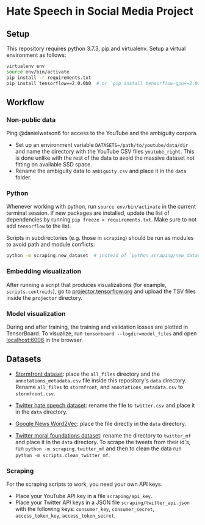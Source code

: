 # Hate Speech in Social Media Project


## Setup

This repository requires python 3.7.3, pip and virtualenv. Setup a virtual environment as follows:

```bash
virtualenv env
source env/bin/activate
pip install -r requirements.txt
pip install tensorflow==2.0.0b0  # or `pip install tensorflow-gpu==2.0.0b0`
```

## Workflow

### Non-public data

Ping @danielwatson6 for access to the YouTube and the ambiguity corpora.
- Set up an environment variable `DATASETS=/path/to/youtube/data/dir` and name the directory with the YouTube CSV files `youtube_right`. This is done unlike with the rest of the data to avoid the massive dataset not fitting on available SSD space.
- Rename the ambiguity data to `ambiguity.csv` and place it in the `data` folder.

### Python

Whenever working with python, run `source env/bin/activate` in the current terminal session. If new packages are installed, update the list of dependencies by running `pip freeze > requirements.txt`. Make sure to not add `tensorflow` to the list.

Scripts in subdirectories (e.g. those in `scraping`) should be run as modules to avoid path and module conflicts:

```bash
python -m scraping.new_dataset  # instead of `python scraping/new_dataset.py` or `cd scraping && python new_dataset.py`
```

### Embedding visualization

After running a script that produces visualizations (for example, `scripts.centroids`), go to [projector.tensorflow.org](http://projector.tensorflow.org) and upload the TSV files inside the `projector` directory.

### Model visualization

During and after training, the training and validation losses are plotted in TensorBoard. To visualize, run `tensorboard --logdir=model_files` and open [localhost:6006](localhost:6006) in the browser.

## Datasets

- [Stormfront dataset](https://github.com/aitor-garcia-p/hate-speech-dataset): place the `all_files` directory and the `annotations_metadata.csv` file inside this repository's `data` directory. Rename `all_files` to `stormfront`, and `annotations_metadata.csv` to `stormfront.csv`.

- [Twitter hate speech dataset](https://github.com/t-davidson/hate-speech-and-offensive-language/blob/master/data/labeled_data.csv?raw=true): rename the file to `twitter.csv` and place it in the `data` directory.

- [Google News Word2Vec](https://drive.google.com/file/d/0B7XkCwpI5KDYNlNUTTlSS21pQmM/edit?usp=sharing): place the file directly in the `data` directory.

- [Twitter moral foundations dataset](https://psyarxiv.com/w4f72/): rename the directory to `twitter_mf` and place it in the `data` directory. To scrape the tweets from their id's, run `python -m scraping.twitter_mf` and then to clean the data run `python -m scripts.clean_twitter_mf`.

### Scraping

For the scraping scripts to work, you need your own API keys.

- Place your YouTube API key in a file `scraping/api_key`.
- Place your Twitter API keys in a JSON file `scraping/twitter_api.json` with the following keys: `consumer_key`, `consumer_secret`, `access_token_key`, `access_token_secret`.
